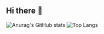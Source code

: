 ## Hi there 👋

<!--
**RIFAI1010/RIFAI1010** is a ✨ _special_ ✨ repository because its `README.md` (this file) appears on your GitHub profile.

Here are some ideas to get you started:

- 🔭 I’m currently working on ...
- 🌱 I’m currently learning ...
- 👯 I’m looking to collaborate on ...
- 🤔 I’m looking for help with ...
- 💬 Ask me about ...
- 📫 How to reach me: ...
- 😄 Pronouns: ...
- ⚡ Fun fact: ...
-->

![Anurag's GitHub stats](https://github-readme-stats.vercel.app/api?username=rifai1010&theme=algolia&show_icons=true&hide=stars)
![Top Langs](https://github-readme-stats.vercel.app/api/top-langs/?username=rifai1010&layout=compact&theme=algolia)

